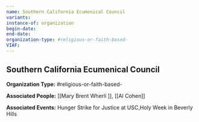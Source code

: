 ```yaml
---
name: Southern California Ecumenical Council
variants: 
instance-of: organization
begin-date: 
end-date: 
organization-type: #religious-or-faith-based-
VIAF: 
---
```

## Southern California Ecumenical Council

**Organization Type:** #religious-or-faith-based-

**Associated People:** [[Mary Brent Wherli ]], [[Al Cohen]]

**Associated Events:** Hunger Strike for Justice at USC,Holy Week in Beverly Hills